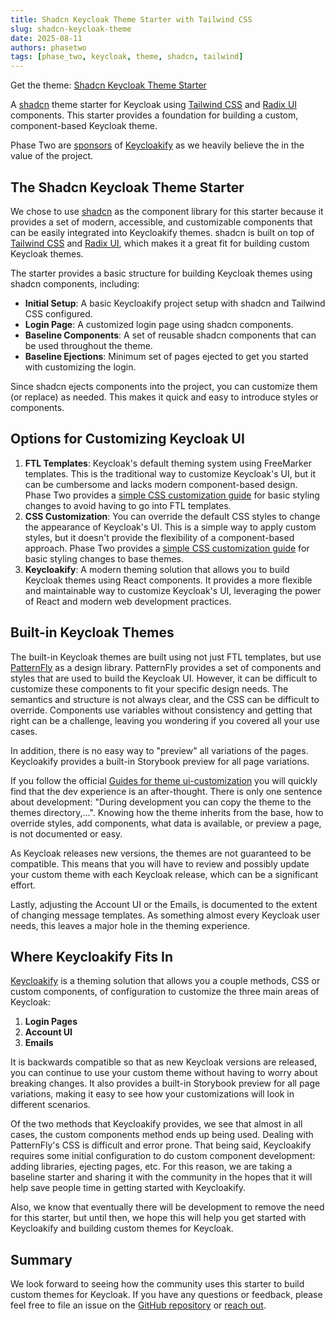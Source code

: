```yaml
---
title: Shadcn Keycloak Theme Starter with Tailwind CSS
slug: shadcn-keycloak-theme
date: 2025-08-11
authors: phasetwo
tags: [phase_two, keycloak, theme, shadcn, tailwind]
---
```


Get the theme: [Shadcn Keycloak Theme Starter](https://github.com/p2-inc/keycloakify-starter-shadcn)

A [shadcn](https://ui.shadcn.com/) theme starter for Keycloak using [Tailwind CSS](https://www.tailwindcss.com) and [Radix UI](https://www.radix-ui.com/) components. This starter provides a foundation for building a custom, component-based Keycloak theme.

<!-- truncate -->

Phase Two are [sponsors](/blog/phasetwo-keycloakify-partnership/) of [Keycloakify](https://www.keycloakify.dev) as we heavily believe the in the value of the project.

## The Shadcn Keycloak Theme Starter

We chose to use [shadcn](https://ui.shadcn.com/) as the component library for this starter because it provides a set of modern, accessible, and customizable components that can be easily integrated into Keycloakify themes. shadcn is built on top of [Tailwind CSS](https://tailwindcss.com) and [Radix UI](https://www.radix-ui.com/), which makes it a great fit for building custom Keycloak themes.

The starter provides a basic structure for building Keycloak themes using shadcn components, including:

- **Initial Setup**: A basic Keycloakify project setup with shadcn and Tailwind CSS configured.
- **Login Page**: A customized login page using shadcn components.
- **Baseline Components**: A set of reusable shadcn components that can be used throughout the theme.
- **Baseline Ejections**: Minimum set of pages ejected to get you started with customizing the login.

Since shadcn ejects components into the project, you can customize them (or replace) as needed. This makes it quick and easy to introduce styles or components.

## Options for Customizing Keycloak UI

1. **FTL Templates**: Keycloak's default theming system using FreeMarker templates. This is the traditional way to customize Keycloak's UI, but it can be cumbersome and lacks modern component-based design. Phase Two provides a [simple CSS customization guide](/docs/getting-started/customizing-ui) for basic styling changes to avoid having to go into FTL templates.
2. **CSS Customization**: You can override the default CSS styles to change the appearance of Keycloak's UI. This is a simple way to apply custom styles, but it doesn't provide the flexibility of a component-based approach. Phase Two provides a [simple CSS customization guide](/docs/getting-started/customizing-ui) for basic styling changes to base themes.
3. **Keycloakify**: A modern theming solution that allows you to build Keycloak themes using React components. It provides a more flexible and maintainable way to customize Keycloak's UI, leveraging the power of React and modern web development practices.

## Built-in Keycloak Themes

The built-in Keycloak themes are built using not just FTL templates, but use [PatternFly](https://www.patternfly.org/) as a design library. PatternFly provides a set of components and styles that are used to build the Keycloak UI. However, it can be difficult to customize these components to fit your specific design needs. The semantics and structure is not always clear, and the CSS can be difficult to override. Components use variables without consistency and getting that right can be a challenge, leaving you wondering if you covered all your use cases.

In addition, there is no easy way to "preview" all variations of the pages. Keycloakify provides a built-in Storybook preview for all page variations.

If you follow the official [Guides for theme ui-customization](https://www.keycloak.org/ui-customization/themes) you will quickly find that the dev experience is an after-thought. There is only one sentence about development: "During development you can copy the theme to the themes directory,...". Knowing how the theme inherits from the base, how to override styles, add components, what data is available, or preview a page, is not documented or easy.

As Keycloak releases new versions, the themes are not guaranteed to be compatible. This means that you will have to review and possibly update your custom theme with each Keycloak release, which can be a significant effort.

Lastly, adjusting the Account UI or the Emails, is documented to the extent of changing message templates. As something almost every Keycloak user needs, this leaves a major hole in the theming experience.

## Where Keycloakify Fits In

[Keycloakify](https://www.keycloakify.dev) is a theming solution that allows you a couple methods, CSS or custom components, of configuration to customize the three main areas of Keycloak:

1. **Login Pages**
2. **Account UI**
3. **Emails**

It is backwards compatible so that as new Keycloak versions are released, you can continue to use your custom theme without having to worry about breaking changes. It also provides a built-in Storybook preview for all page variations, making it easy to see how your customizations will look in different scenarios.

Of the two methods that Keycloakify provides, we see that almost in all cases, the custom components method ends up being used. Dealing with PatternFly's CSS is difficult and error prone. That being said, Keycloakify requires some initial configuration to do custom component development: adding libraries, ejecting pages, etc. For this reason, we are taking a baseline starter and sharing it with the community in the hopes that it will help save people time in getting started with Keycloakify.

Also, we know that eventually there will be development to remove the need for this starter, but until then, we hope this will help you get started with Keycloakify and building custom themes for Keycloak.

## Summary

We look forward to seeing how the community uses this starter to build custom themes for Keycloak. If you have any questions or feedback, please feel free to file an issue on the [GitHub repository](https://github.com/p2-inc/keycloakify-starter-shadcn) or [reach out](/contact).

